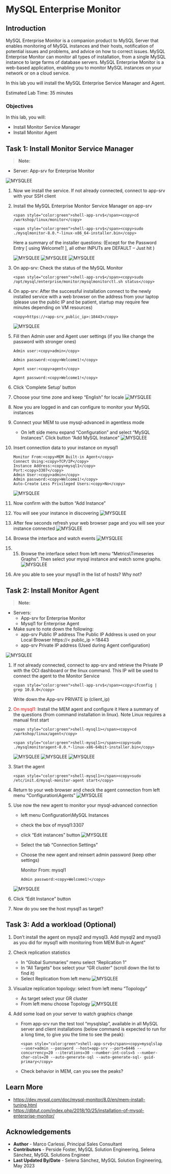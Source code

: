 # MySQL Enterprise Monitor

## Introduction
MySQL Enterprise Monitor is a companion product to MySQL Server that enables monitoring of MySQL instances and their hosts, notification of potential issues and problems, and advice on how to correct issues. MySQL Enterprise Monitor can monitor all types of installation, from a single MySQL instance to large farms of database servers. MySQL Enterprise Monitor is a web-based application, enabling you to monitor MySQL instances on your network or on a cloud service. 

In this lab you will install the MySQL Enterprise Service Manager and Agent.

Estimated Lab Time: 35 minutes




### Objectives
In this lab, you will:
* Install Monitor Service Manager
* Install Monitor Agent


## Task 1: Install Monitor Service Manager
> **Note:**
 * Server: App-srv for Enterprise Monitor

 ![MYSQLEE](images/monitor-set-up.png "monitor set up")

1. Now we install the service. If not already connected, connect to app-srv with your SSH client
2. Install the MySQL Enterprise Monitor Service Manager on app-srv
    ```
    <span style="color:green">shell-app-srv$</span><copy>cd /workshop/linux/monitor</copy>
    ```
    ```
    <span style="color:green">shell-app-srv$</span><copy>sudo ./mysqlmonitor-8.0.*-linux-x86_64-installer.bin</copy>
    ```
    Here a summary of the installer questions:
    (Except for the Password Entry [ using Welcome1! ], all other INPUTs are DEFAULT – Just hit <ENTER>)

    ![MYSQLEE](images/monitor-installer-questions-part1.png "monitor installer questions part1")
    ![MYSQLEE](images/monitor-installer-questions-part2.png "monitor installer questions part2")
    ![MYSQLEE](images/monitor-installer-questions-part3.png "monitor installer questions part3")
3. On app-srv: Check the status of the MySQL Monitor
    ```
    <span style="color:green">shell-app-srv$</span><copy>sudo /opt/mysql/enterprise/monitor/mysqlmonitorctl.sh status</copy>
    ```
4. On app-srv: After the successful installation connect to the newly installed service with a web browser on the address from your laptop (please use the public IP and be patient, startup may require few minutes depending on VM resources)
    ```
    <copy>https://<app-srv_public_ip>:18443</copy>
    ```
    ![MYSQLEE](images/monitor-landing-page.png "monitor landing page")

5. Fill then Admin user and Agent user settings (if you like change the password with stronger ones) 
    ```
    Admin user:<copy>admin</copy>
    ```
    ```
    Admin password:<copy>Welcome1!</copy>
    ```
    ```
    Agent user:<copy>agent</copy>
    ```
    ```
    Agent password:<copy>Welcome1!</copy>
    ```

6. Click ‘Complete Setup’ button
7. Choose your time zone and keep “English” for locale
    ![MYSQLEE](images/monitor-time-zone.png "monitor time zone")
8. Now you are logged in and can configure to monitor your MySQL instances
9. Connect your MEM to use mysql-advanced in agentless mode
    * On left side menu expand “Configuration” and select “MySQL Instances”. Click button “Add MySQL Instance”
    ![MYSQLEE](images/monitor-add-instance.png "monitor add instance")
10. Insert connection data to your instance on mysql1
    ```
    Monitor From:<copy>MEM Built-in Agent</copy>
    Connect Using:<copy>TCP/IP</copy>
    Instance Address:<copy>mysql1</copy>
    Port:<copy>3307</copy>
    Admin User:<copy>admin</copy>
    Admin password:<copy>Welcome1!</copy>
    Auto-Create Less Privileged Users:<copy>No</copy>
    ```
    ![MYSQLEE](images/monitor-connect-instance.png "monitor connect instance")
11. Now confirm with the button “Add Instance”
12. You will see your instance in discovering
    ![MYSQLEE](images/monitor-instance-discovering.png "monitor instance discovering")
13. After few seconds refresh your web browser page and you will see your instance connected
    ![MYSQLEE](images/monitor-instance-connected.png "monitor instance connected")
14. Browse the interface and watch events
    ![MYSQLEE](images/monitor-watch-events.png "monitor watch events")
15. 15. Browse the interface select from left menu “Metrics\Timeseries Graphs”. 
    Then select your mysql instance and watch some graphs.
    ![MYSQLEE](images/monitor-watch-graphs.png "monitor watch graphs")
16. Are you able to see your mysql1 in the list of hosts? Why not?


## Task 2: Install Monitor Agent
> **Note:**
 * Servers:
    * App-srv for Enterprise Monitor
    * Mysql1 for Enterprise Agent
 * Make sure to note down the following:
    * app-srv Public IP address 
    The Public IP Address is used on your Local Browser https://< public\_ip >:18443
    * app-srv Private IP address (Used during Agent configuration)

![MYSQLEE](images/monitor-agent-set-up.png "monitor agent set up")

1. If not already connected, connect to app-srv and retrieve the Private IP with the OCI dashboard or the linux command. This IP will be used to connect the agent to the Monitor Service
    ```
    <span style="color:green">shell-app-srv$</span><copy>ifconfig | grep 10.0.0</copy>
    ```

    Write down the App-srv PRIVATE ip (client_ip)
2. <span style="color:red">On mysql1:</span> Install the MEM agent and configure it
    Here a summary of the questions (from command installation in linux). Note Linux requires a manual first start
    ```
    <span style="color:green">shell-mysql1></span><copy>cd /workshop/linux/agent</copy>
    ```
    ```
    <span style="color:green">shell-mysql1></span><copy>sudo ./mysqlmonitoragent-8.0.*-linux-x86-64bit-installer.bin</copy>
    ```

    ![MYSQLEE](images/monitor-agent-installer-questions-part1.png "monitor agent installer questions part1")
    ![MYSQLEE](images/monitor-agent-installer-questions-part2.png "monitor agent installer questions part2")
    ![MYSQLEE](images/monitor-agent-installer-questions-part3.png "monitor agent installer questions part3")
3. Start the agent
    ```
    <span style="color:green">shell-mysql1></span><copy>sudo /etc/init.d/mysql-monitor-agent start</copy>
    ```
4. Return to your web browser and check the agent connection from left menu “Configuration\Agents”
    ![MYSQLEE](images/monitor-agents.png "monitor agents")
5. Use now the new agent to monitor your mysql-advanced connection
    * left menu Configuration\MySQL Instances
    * check the box of mysql1:3307
    * click “Edit instances” button
    ![MYSQLEE](images/monitor-mysql-advanced.png "monitor mysql advanced")
    * Select the tab “Connection Settings”
    * Choose the new agent and reinsert admin password (keep other settings)
        
        Monitor From: mysql1
        ```
        Admin password:<copy>Welcome1!</copy>
        ```
    ![MYSQLEE](images/monitor-new-agent.png "monitor new agent")

6. Click “Edit Instance” button
7. Now do you see the host mysql1 as target?

## Task 3: Add a workload (Optional)
1. Don’t install the agent on mysql2 and mysql3.
    Add mysql2 and mysql3 as you did for mysql1 with monitoring from MEM Bult-in Agent”
2. Check replication statistics
    * In “Global Summaries” menu select “Replication 1”
    * In “All Targets” box select your “GR cluster” (scroll down the list to find it)
    * Select Replication from left menu
    ![MYSQLEE](images/monitor-check-replication.png "monitor check replication")

3. Visualize replication topology: select from left menu “Topology”
    * As target select your GR cluster
    * From left menu choose Topology
    ![MYSQLEE](images/monitor-check-topology.png "monitor check topology")
4.  Add some load on your server to watch graphics change
    * From app-srv run the test tool “mysqlslap”, available in all MySQL server and client installations (below command is expected to run for a long time, to give you the time to see the peak):
        ```
        <span style="color:green">shell-app-srv$</span><copy>mysqlslap --user=admin --password --host=app-srv --port=6446 --concurrency=20 --iterations=30 --number-int-cols=5 --number-char-cols=20 --auto-generate-sql --auto-generate-sql- guid-primary</copy>
        ```
    * Check behavior in MEM, can you see the peaks?




## Learn More
* https://dev.mysql.com/doc/mysql-monitor/8.0/en/mem-install-tuning.html
* https://dbtut.com/index.php/2018/10/25/installation-of-mysql-enterprise-monitor/

## Acknowledgements
* **Author** - Marco Carlessi, Principal Sales Consultant
* **Contributors** -  Perside Foster, MySQL Solution Engineering, Selena Sánchez, MySQL Solutions Engineer
* **Last Updated By/Date** - Selena Sánchez, MySQL Solution Engineering, May 2023
